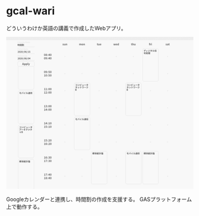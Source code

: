 # gcal-wari

どういうわけか英語の講義で作成したWebアプリ。

![Demo](demo.gif)

Googleカレンダーと連携し、時間割の作成を支援する。
GASプラットフォーム上で動作する。
